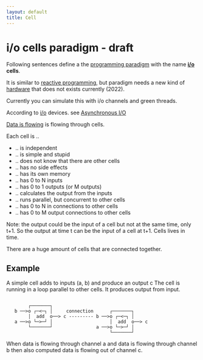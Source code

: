 ```yaml
---
layout: default
title: Cell
---
```


# i/o cells paradigm - draft

Following sentences define a the [programming paradigm](https://en.wikipedia.org/wiki/Programming_paradigm) with the name **[i/o](https://en.wikipedia.org/wiki/Input/output) cells**.

It is similar to [reactive programming](https://en.wikipedia.org/wiki/Reactive_programming), but paradigm
needs a new kind of [hardware](/hardware) that does not exists currently (2022).

Currently you can simulate this with i/o channels and green threads.

According to [i/o](https://en.wikipedia.org/wiki/Input/output) devices. see [Asynchronous I/O](https://en.wikipedia.org/wiki/Asynchronous_I/O)

[Data is flowing](https://en.wikipedia.org/wiki/Dataflow_programming) is flowing through cells.

Each cell is ..

 * .. is independent
 * .. is simple and stupid
 * .. does not know that there are other cells
 * .. has no side effects
 * .. has its own memory
 * .. has 0 to N inputs
 * .. has 0 to 1 outputs (or M outputs)
 * .. calculates the output from the inputs
 * .. runs parallel, but concurrent to other cells
 * .. has 0 to N in connections to other cells
 * .. has 0 to M output connections to other cells

Note: the output could be the input of a cell but
not at the same time, only t+1.
So the output at time t can be the input of a
cell at t+1. Cells lives in time.

 
There are a huge amount of cells that are connected together.

## Example

A simple cell adds to inputs (a, b) and produce an output c
The cell is running in a loop parallel to other cells.
It produces output from input.

```

        ┌───────┐
   b ──>o ┌─<─┐ │     connection      ┌───────┐
        │  add  o──> c --------- b ──>o ┌─<─┐ │
   a ──>o └─>─┘ │                     │  add  o──> c
        └───────┘                a ──>o └─>─┘ │
                                      └───────┘

```
   
  When data is flowing through channel a and data is flowing through channel b
  then also computed data is flowing out of channel c.
 

